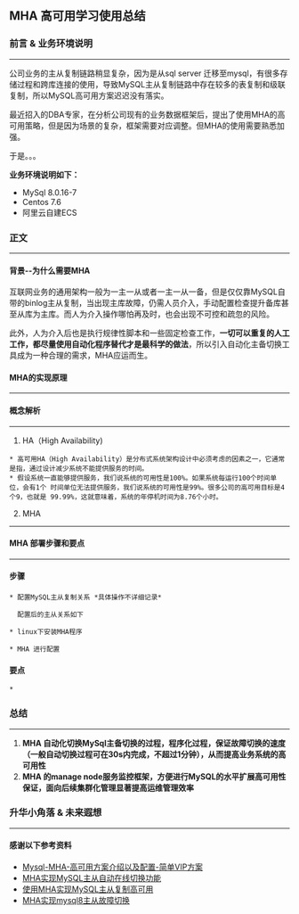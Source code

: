 ## MHA 高可用学习使用总结
### 前言 & 业务环境说明
***
公司业务的主从复制链路稍显复杂，因为是从sql server 迁移至mysql，有很多存储过程和跨库连接的使用，导致MySQL主从复制链路中存在较多的表复制和级联复制，所以MySQL高可用方案迟迟没有落实。

最近招入的DBA专家，在分析公司现有的业务数据框架后，提出了使用MHA的高可用策略，但是因为场景的复杂，框架需要对应调整。但MHA的使用需要熟悉加强。

于是。。。


**业务环境说明如下：**
- MySql 8.0.16-7
- Centos 7.6
- 阿里云自建ECS
### 正文
***
#### 背景--为什么需要MHA
  互联网业务的通用架构一般为一主一从或者一主一从一备，但是仅仅靠MySQL自带的binlog主从复制，当出现主库故障，仍需人员介入，手动配置检查提升备库甚至从库为主库。而人为介入操作哪怕再及时，也会出现不可控和疏忽的风险。
  
  此外，人为介入后也是执行规律性脚本和一些固定检查工作，**一切可以重复的人工工作，都尽量使用自动化程序替代才是最科学的做法**，所以引入自动化主备切换工具成为一种合理的需求，MHA应运而生。
  
  
#### MHA的实现原理
***

#### 概念解析
*** 
1. HA（High Availability)
```
* 高可用HA（High Availability）是分布式系统架构设计中必须考虑的因素之一，它通常是指，通过设计减少系统不能提供服务的时间。
* 假设系统一直能够提供服务，我们说系统的可用性是100%。如果系统每运行100个时间单位，会有1个 时间单位无法提供服务，我们说系统的可用性是99%。很多公司的高可用目标是4个9，也就是 99.99%，这就意味着，系统的年停机时间为8.76个小时。
```

2. MHA 
***
#### MHA 部署步骤和要点
***
#### 步骤
    * 配置MySQL主从复制关系 *具体操作不详细记录*
    
      配置后的主从关系如下
      
    * linux下安装MHA程序
    
    * MHA 进行配置
   
#### 要点
    * 
### 总结
***
  1. **MHA 自动化切换MySql主备切换的过程，程序化过程，保证故障切换的速度（一般自动切换过程可在30s内完成，不超过1分钟），从而提高业务系统的高可用性**
  2. **MHA 的manage node服务监控框架，方便进行MySQL的水平扩展高可用性保证，面向后续集群化管理显著提高运维管理效率**
  
  
### 升华小角落 & 未来遐想
***


  
#### 感谢以下参考资料
* [Mysql-MHA-高可用方案介绍以及配置-简单VIP方案](https://zhuanlan.zhihu.com/p/111668223)
* [MHA实现MySQL主从自动在线切换功能](https://blog.csdn.net/OH_ON/article/details/78820183?utm_medium=distribute.pc_relevant.none-task-blog-BlogCommendFromMachineLearnPai2-1.nonecase&depth_1-utm_source=distribute.pc_relevant.none-task-blog-BlogCommendFromMachineLearnPai2-1.nonecase) 
* [使用MHA实现MySQL主从复制高可用](https://www.cnblogs.com/xuanzhi201111/p/4231412.html)
* [MHA实现mysql8主从故障切换](https://blog.csdn.net/qq_37369726/article/details/104462513)
